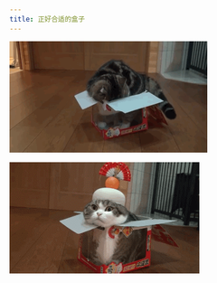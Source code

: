 ```yaml
---
title: 正好合适的盒子
---
```



<p class="text-center">
    <img src="/images/dada/2014/box_cat_1.gif"/>
</p>
<p class="text-center">
    <img src="/images/dada/2014/box_cat_2.gif"/>
</p>
